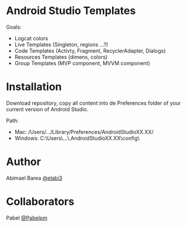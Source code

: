 # Android Studio Templates

Goals:

  - Logcat colors
  - Live Templates (Singleton, regions ...?)
  - Code Templates (Activty, Fragment, RecyclerAdapter, Dialogs)
  - Resources Templates (dimens, colors)
  - Group Templates (MVP component, MVVM component)

# Installation

Download repository, copy all content into de Preferences folder of your current version of Android Studio.

Path:

  - Mac: /Users/.../Library/Preferences/AndroidStudioXX.XX/
  - Windows: C:\Users\\...\\.AndroidStudioXX.XX\config\

# Author

Abimael Barea [@elabi3](https://github.com/elabi3)

# Collaborators

Pabel [@Pabelpm](https://github.com/Pabelpm)

